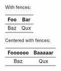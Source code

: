 With fences:

| Foo | Bar |
| --- | --- |
| Baz | Qux |

Centered with fences:

| Foooooo | Baaaaar |
| :-----: | :-----: |
|   Baz   |   Qux   |
